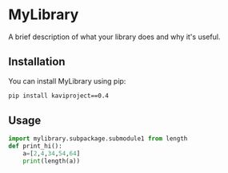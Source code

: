 # MyLibrary

A brief description of what your library does and why it's useful.

## Installation

You can install MyLibrary using pip:

```bash
pip install kaviproject==0.4
```
## Usage
```python
import mylibrary.subpackage.submodule1 from length
def print_hi():
    a=[2,4,34,54,64]
    print(length(a))
```

